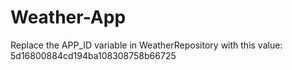# Weather-App

Replace the APP_ID variable in WeatherRepository with this value: 5d16800884cd194ba108308758b66725
